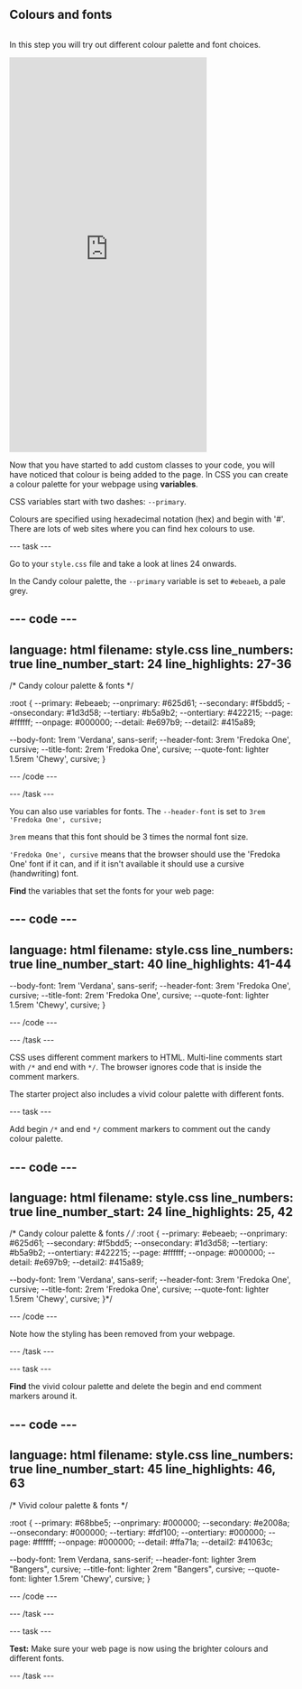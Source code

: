 ## Colours and fonts

<div style="display: flex; flex-wrap: wrap">
<div style="flex-basis: 200px; flex-grow: 1; margin-right: 15px;">

In this step you will try out different colour palette and font choices.

</div>
<div>
<iframe src="https://trinket.io/embed/html/cff6fa893b?outputOnly=true" width="350" height="700" frameborder="0" marginwidth="0" marginheight="0" allowfullscreen></iframe>
</div>
</div>

Now that you have started to add custom classes to your code, you will have noticed that colour is being added to the page. In CSS you can create a colour palette for your webpage using **variables**. 

CSS variables start with two dashes: `--primary`. 

Colours are specified using hexadecimal notation (hex) and begin with '#'. There are lots of web sites where you can find hex colours to use. 

--- task ---

Go to your `style.css` file and take a look at lines 24 onwards. 

In the Candy colour palette, the `--primary` variable is set to `#ebeaeb`, a pale grey.

--- code ---
---
language: html
filename: style.css
line_numbers: true
line_number_start: 24
line_highlights: 27-36
---
/* Candy colour palette & fonts */

:root {
  --primary: #ebeaeb;
  --onprimary: #625d61;
  --secondary: #f5bdd5;
  --onsecondary: #1d3d58;
  --tertiary: #b5a9b2;
  --ontertiary: #422215;
  --page: #ffffff;
  --onpage: #000000;
  --detail: #e697b9;
  --detail2: #415a89;

  --body-font: 1rem 'Verdana', sans-serif;
  --header-font: 3rem 'Fredoka One', cursive;
  --title-font: 2rem 'Fredoka One', cursive;
  --quote-font: lighter 1.5rem 'Chewy', cursive;
}

--- /code ---

--- /task ---

You can also use variables for fonts. The `--header-font` is set to `3rem 'Fredoka One', cursive;`

`3rem` means that this font should be 3 times the normal font size. 

`'Fredoka One', cursive` means that the browser should use the 'Fredoka One' font if it can, and if it isn't available it should use a cursive (handwriting) font. 

**Find** the variables that set the fonts for your web page:

--- code ---
---
language: html
filename: style.css
line_numbers: true
line_number_start: 40
line_highlights: 41-44
---

  --body-font: 1rem 'Verdana', sans-serif;
  --header-font: 3rem 'Fredoka One', cursive;
  --title-font: 2rem 'Fredoka One', cursive;
  --quote-font: lighter 1.5rem 'Chewy', cursive;
}

--- /code ---

--- /task ---

CSS uses different comment markers to HTML. Multi-line comments start with `/*` and end with `*/`. The browser ignores code that is inside the comment markers.

The starter project also includes a vivid colour palette with different fonts. 

--- task ---

Add begin `/*` and end `*/` comment markers to comment out the candy colour palette.  

--- code ---
---
language: html
filename: style.css
line_numbers: true
line_number_start: 24
line_highlights: 25, 42
---
/* Candy colour palette & fonts */
/*
:root {
  --primary: #ebeaeb;
  --onprimary: #625d61;
  --secondary: #f5bdd5;
  --onsecondary: #1d3d58;
  --tertiary: #b5a9b2;
  --ontertiary: #422215;
  --page: #ffffff;
  --onpage: #000000;
  --detail: #e697b9;
  --detail2: #415a89;

  --body-font: 1rem 'Verdana', sans-serif;
  --header-font: 3rem 'Fredoka One', cursive;
  --title-font: 2rem 'Fredoka One', cursive;
  --quote-font: lighter 1.5rem 'Chewy', cursive;
}*/

--- /code ---

Note how the styling has been removed from your webpage. 

--- /task --- 

--- task ---

**Find** the vivid colour palette and delete the begin and end comment markers around it. 

--- code ---
---
language: html
filename: style.css
line_numbers: true
line_number_start: 45
line_highlights: 46, 63
---

/* Vivid colour palette & fonts */

:root {
  --primary: #68bbe5;
  --onprimary: #000000;
  --secondary: #e2008a;
  --onsecondary: #000000;
  --tertiary: #fdf100;
  --ontertiary: #000000;
  --page: #ffffff;
  --onpage: #000000;
  --detail: #ffa71a;
  --detail2: #41063c;

  --body-font: 1rem Verdana, sans-serif;
  --header-font: lighter 3rem "Bangers", cursive;
  --title-font: lighter 2rem "Bangers", cursive;
  --quote-font: lighter 1.5rem 'Chewy', cursive;
} 

--- /code ---

--- /task ---

--- task ---

**Test:** Make sure your web page is now using the brighter colours and different fonts. 

--- /task ---